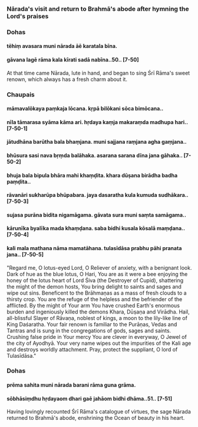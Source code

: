 ### Nārada's visit and return to Brahmā's abode after hymning the Lord's praises

### Dohas

#### tēhiṃ avasara muni nārada āē karatala bīna.
#### gāvana lagē rāma kala kīrati sadā nabīna..50.. [7-50]

At that time came Nārada, lute in hand, and began to sing Śrī Rāma's sweet renown, which always has a fresh charm about it.

### Chaupais

#### māmavalōkaya paṃkaja lōcana. kṛpā bilōkani sōca bimōcana..
#### nīla tāmarasa syāma kāma ari. hṛdaya kaṃja makaraṃda madhupa hari.. [7-50-1]
#### jātudhāna barūtha bala bhaṃjana. muni sajjana raṃjana agha gaṃjana..
#### bhūsura sasi nava bṛṃda balāhaka. asarana sarana dīna jana gāhaka.. [7-50-2]
#### bhuja bala bipula bhāra mahi khaṃḍita. khara dūṣana birādha badha paṃḍita..
#### rāvanāri sukharūpa bhūpabara. jaya dasaratha kula kumuda sudhākara.. [7-50-3]
#### sujasa purāna bidita nigamāgama. gāvata sura muni saṃta samāgama..
#### kārunīka byalīka mada khaṃḍana. saba bidhi kusala kōsalā maṃḍana.. [7-50-4]
#### kali mala mathana nāma mamatāhana. tulasīdāsa prabhu pāhi pranata jana.. [7-50-5]

"Regard me, O lotus-eyed Lord, O Reliever of anxiety, with a benignant look. Dark of hue as the blue lotus, O Hari, You are as it were a bee enjoying the honey of the lotus heart of Lord Śiva (the Destroyer of Cupid), shattering the might of the demon hosts, You bring delight to saints and sages and wipe out sins. Beneficent to the Brāhmaṇas as a mass of fresh clouds to a thirsty crop. You are the refuge of the helpless and the befriender of the afflicted. By the might of Your arm You have crushed Earth's enormous burden and ingeniously killed the demons Khara, Dūṣaṇa and Virādha. Hail, all-blissful Slayer of Rāvaṇa, noblest of kings, a moon to the lily-like line of King Daśaratha. Your fair renown is familiar to the Purāṇas, Vedas and Tantras and is sung in the congregations of gods, sages and saints. Crushing false pride in Your mercy You are clever in everyway, O Jewel of the city of Ayodhyā. Your very name wipes out the impurities of the Kali age and destroys worldly attachment. Pray, protect the suppliant, O lord of Tulasīdāsa."

### Dohas

#### prēma sahita muni nārada barani rāma guna grāma.
#### sōbhāsiṃdhu hṛdayaom dhari gaē jahāom bidhi dhāma..51.. [7-51]

Having lovingly recounted Śrī Rāma's catalogue of virtues, the sage Nārada returned to Brahmā's abode, enshrining the Ocean of beauty in his heart.
